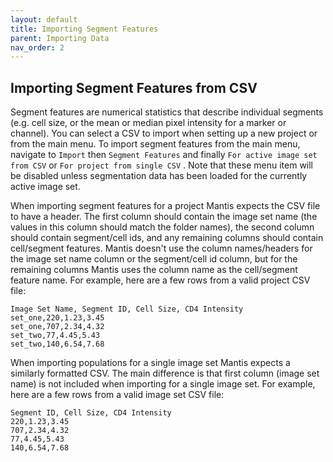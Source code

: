 ```yaml
---
layout: default
title: Importing Segment Features
parent: Importing Data
nav_order: 2
---
```


## Importing Segment Features from CSV

Segment features are numerical statistics that describe individual segments (e.g. cell size, or the mean or median pixel intensity for a marker or channel). You can select a CSV to import when setting up a new project or from the main menu. To import segment features from the main menu, navigate to `Import` then `Segment Features` and finally `For active image set from CSV` or `For project from single CSV` . Note that these menu item will be disabled unless segmentation data has been loaded for the currently active image set.

When importing segment features for a project Mantis expects the CSV file to have a header. The first column should contain the image set name (the values in this column should match the folder names), the second column should contain segment/cell ids, and any remaining columns should contain cell/segment features. Mantis doesn't use the column names/headers for the image set name column or the segment/cell id column, but for the remaining columns Mantis uses the column name as the cell/segment feature name. For example, here are a few rows from a valid project CSV file:

```
Image Set Name, Segment ID, Cell Size, CD4 Intensity
set_one,220,1.23,3.45
set_one,707,2.34,4.32
set_two,77,4.45,5.43
set_two,140,6.54,7.68
```

When importing populations for a single image set Mantis expects a similarly formatted CSV. The main difference is that first column (image set name) is not included when importing for a single image set. For example, here are a few rows from a valid image set CSV file:

```
Segment ID, Cell Size, CD4 Intensity
220,1.23,3.45
707,2.34,4.32
77,4.45,5.43
140,6.54,7.68
```